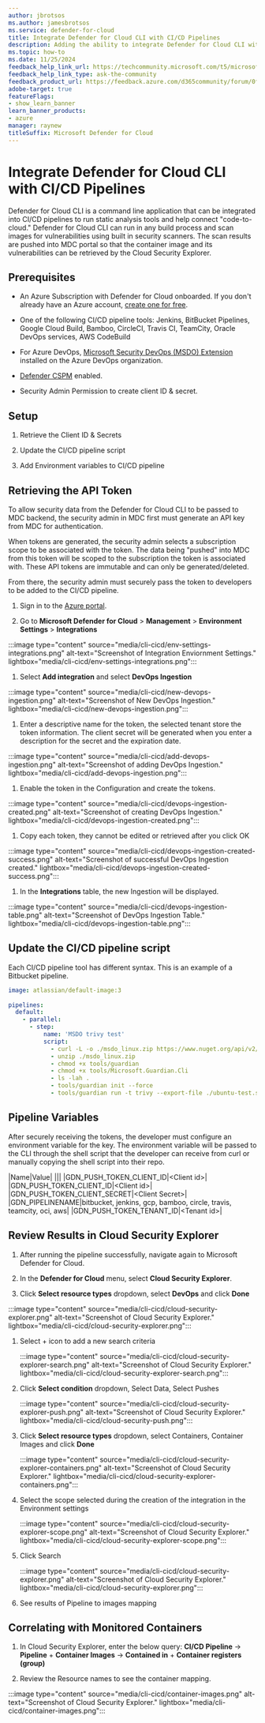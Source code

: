 ```yaml
---
author: jbrotsos
ms.author: jamesbrotsos
ms.service: defender-for-cloud
title: Integrate Defender for Cloud CLI with CI/CD Pipelines
description: Adding the ability to integrate Defender for Cloud CLI with popular CI/CD pipeline tools.
ms.topic: how-to
ms.date: 11/25/2024
feedback_help_link_url: https://techcommunity.microsoft.com/t5/microsoft-defender-for-cloud/bd-p/MicrosoftDefenderCloud
feedback_help_link_type: ask-the-community
feedback_product_url: https://feedback.azure.com/d365community/forum/0f853254-0425-ec11-b6e6-000d3a4f07b8
adobe-target: true
featureFlags:
- show_learn_banner
learn_banner_products:
- azure
manager: raynew
titleSuffix: Microsoft Defender for Cloud
---
```



# Integrate Defender for Cloud CLI with CI/CD Pipelines

Defender for Cloud CLI is a command line application that can be integrated into CI/CD pipelines to run static analysis tools and help connect "code-to-cloud." Defender for Cloud CLI can run in any build process and scan images for vulnerabilities using built in security scanners. The scan results are pushed into MDC portal so that the container image and its vulnerabilities can be retrieved by the Cloud Security Explorer.

## Prerequisites

- An Azure Subscription with Defender for Cloud onboarded. If you don't already have an Azure account, [create one for free](https://azure.microsoft.com/free/?WT.mc_id=A261C142F).

- One of the following CI/CD pipeline tools: Jenkins, BitBucket Pipelines, Google Cloud Build, Bamboo, CircleCI, Travis CI, TeamCity, Oracle DevOps services, AWS CodeBuild

- For Azure DevOps, [Microsoft Security DevOps (MSDO) Extension](/azure/defender-for-cloud/azure-devops-extension) installed on the Azure DevOps organization.

- [Defender CSPM](/azure/defender-for-cloud/tutorial-enable-cspm-plan) enabled.

- Security Admin Permission to create client ID & secret.

## Setup

1. Retrieve the Client ID & Secrets

1. Update the CI/CD pipeline script

1. Add Environment variables to CI/CD pipeline

## Retrieving the API Token

To allow security data from the Defender for Cloud CLI to be passed to MDC backend, the security admin in MDC first must generate an API key from MDC for authentication.

When tokens are generated, the security admin selects a subscription scope to be associated with the token. The data being "pushed" into MDC from this token will be scoped to the subscription the token is associated with. These API tokens are immutable and can only be generated/deleted.

From there, the security admin must securely pass the token to developers to be added to the CI/CD pipeline.

1. Sign in to the [Azure portal](https://portal.azure.com/).

1. Go to **Microsoft Defender for Cloud** > **Management** > **Environment Settings** > **Integrations**

  :::image type="content" source="media/cli-cicd/env-settings-integrations.png" alt-text="Screenshot of Integration Enviornment Settings." lightbox="media/cli-cicd/env-settings-integrations.png":::

1. Select **Add integration** and select **DevOps Ingestion**

  :::image type="content" source="media/cli-cicd/new-devops-ingestion.png" alt-text="Screenshot of New DevOps Ingestion." lightbox="media/cli-cicd/new-devops-ingestion.png":::

1. Enter a descriptive name for the token, the selected tenant store the token information. The client secret will be generated when you enter a description for the secret and the expiration date.

  :::image type="content" source="media/cli-cicd/add-devops-ingestion.png" alt-text="Screenshot of adding DevOps Ingestion." lightbox="media/cli-cicd/add-devops-ingestion.png":::

1. Enable the token in the Configuration and create the tokens.

  :::image type="content" source="media/cli-cicd/devops-ingestion-created.png" alt-text="Screenshot of creating DevOps Ingestion." lightbox="media/cli-cicd/devops-ingestion-created.png":::

1. Copy each token, they cannot be edited or retrieved after you click OK

  :::image type="content" source="media/cli-cicd/devops-ingestion-created-success.png" alt-text="Screenshot of successful DevOps Ingestion created." lightbox="media/cli-cicd/devops-ingestion-created-success.png":::

1. In the **Integrations** table, the new Ingestion will be displayed.

  :::image type="content" source="media/cli-cicd/devops-ingestion-table.png" alt-text="Screenshot of DevOps Ingestion Table." lightbox="media/cli-cicd/devops-ingestion-table.png":::

## Update the CI/CD pipeline script

Each CI/CD pipeline tool has different syntax. This is an example of a Bitbucket pipeline.


```yaml
image: atlassian/default-image:3
 
pipelines:
  default:
    - parallel:
      - step:
          name: 'MSDO trivy test'
          script:
            - curl -L -o ./msdo_linux.zip https://www.nuget.org/api/v2/package/Microsoft.Security.DevOps.Cli.linux-x64/
            - unzip ./msdo_linux.zip
            - chmod +x tools/guardian
            - chmod +x tools/Microsoft.Guardian.Cli
            - ls -lah .
            - tools/guardian init --force
            - tools/guardian run -t trivy --export-file ./ubuntu-test.sarif --publish-file-folder-path ./ubuntu-test.sarif            
```

## Pipeline Variables

After securely receiving the tokens, the developer must configure an environment variable for the key. The environment variable will be passed to the CLI through the shell script that the developer can receive from curl or manually copying the shell script into their repo.

|Name|Value|
|||
|GDN_PUSH_TOKEN_CLIENT_ID|&lt;Client id&gt;|
|GDN_PUSH_TOKEN_CLIENT_ID|&lt;Client id&gt;|
|GDN_PUSH_TOKEN_CLIENT_SECRET|&lt;Client Secret&gt;|
|GDN_PIPELINENAME|bitbucket, jenkins, gcp, bamboo, circle, travis, teamcity, oci, aws|
|GDN_PUSH_TOKEN_TENANT_ID|&lt;Tenant id&gt;|

## Review Results in Cloud Security Explorer

1. After running the pipeline successfully, navigate again to Microsoft Defender for Cloud.

1. In the **Defender for Cloud** menu, select **Cloud Security Explorer**.

1. Click **Select resource types** dropdown, select **DevOps** and click **Done**

  :::image type="content" source="media/cli-cicd/cloud-security-explorer.png" alt-text="Screenshot of Cloud Security Explorer." lightbox="media/cli-cicd/cloud-security-explorer.png":::

1. Select + icon to add a new search criteria

    :::image type="content" source="media/cli-cicd/cloud-security-explorer-search.png" alt-text="Screenshot of Cloud Security Explorer." lightbox="media/cli-cicd/cloud-security-explorer-search.png":::

1. Click **Select condition** dropdown, Select Data, Select Pushes

    :::image type="content" source="media/cli-cicd/cloud-security-explorer-push.png" alt-text="Screenshot of Cloud Security Explorer." lightbox="media/cli-cicd/cloud-security-push.png":::

1. Click **Select resource types** dropdown, select Containers, Container Images and click **Done**

    :::image type="content" source="media/cli-cicd/cloud-security-explorer-containers.png" alt-text="Screenshot of Cloud Security Explorer." lightbox="media/cli-cicd/cloud-security-explorer-containers.png":::

1. Select the scope selected during the creation of the integration in the Environment settings

    :::image type="content" source="media/cli-cicd/cloud-security-explorer-scope.png" alt-text="Screenshot of Cloud Security Explorer." lightbox="media/cli-cicd/cloud-security-explorer-scope.png":::

1. Click Search

    :::image type="content" source="media/cli-cicd/cloud-security-explorer.png" alt-text="Screenshot of Cloud Security Explorer." lightbox="media/cli-cicd/cloud-security-explorer.png":::

1. See results of Pipeline to images mapping 


## Correlating with Monitored Containers


1. In Cloud Security Explorer, enter the below query: **CI/CD Pipeline** -> **Pipeline** + **Container Images** -> **Contained in** + **Container registers (group)**    

1. Review the Resource names to see the container mapping.

  :::image type="content" source="media/cli-cicd/container-images.png" alt-text="Screenshot of Cloud Security Explorer." lightbox="media/cli-cicd/container-images.png":::
